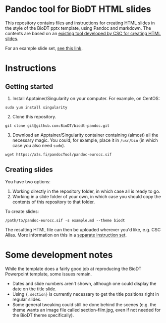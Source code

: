 # Pandoc tool for BioDT HTML slides

This repository contains files and instructions for creating HTML slides in the style of the BioDT pptx template, using Pandoc and markdown.
The contents are based on an [existing tool developed by CSC for creating HTML slides](https://github.com/csc-training/csc-env-eff/blob/master/contribute_guide/MD_into_html.md).

For an example slide set, [see this link](https://biodt.github.io/biodt-pandoc/slides/example.html).

# Instructions

## Getting started

1. Install Apptainer/Singularity on your computer. For example, on CentOS:

```
sudo yum install singularity
```

2. Clone this repository.

```
git clone git@github.com:BioDT/biodt-pandoc.git
```

3. Download an Apptainer/Singularity container containing (almost) all the necessary magic. You could, for example, place it in `/usr/bin` (in which case you also need `sudo`).

```
wget https://a3s.fi/pandocTool/pandoc-eurocc.sif
```

## Creating slides

You have two options:

1. Working directly in the repository folder, in which case all is ready to go.
2. Working in a slide folder of your own, in which case you should copy the contents of this repository to that folder.

To create slides:

```
/path/to/pandoc-eurocc.sif -s example.md --theme biodt
```

The resulting HTML file can then be uploaded wherever you'd like, e.g. CSC Allas.
More information on this in a [separate instruction set](https://github.com/csc-training/csc-env-eff/blob/master/contribute_guide/MD_into_html.md#publish-html-files-in-allas).

# Some development notes

While the template does a fairly good job at reproducing the BioDT Powerpoint template, some issues remain.

- Dates and slide numbers aren't shown, although one could display the date on the title slide.
- Using `{.section}` is currently necessary to get the title positions right in regular slides.
- Some general tweaking could still be done behind the scenes (e.g. the theme wants an image file called section-film.jpg, even if not needed for the BioDT theme specifically).
